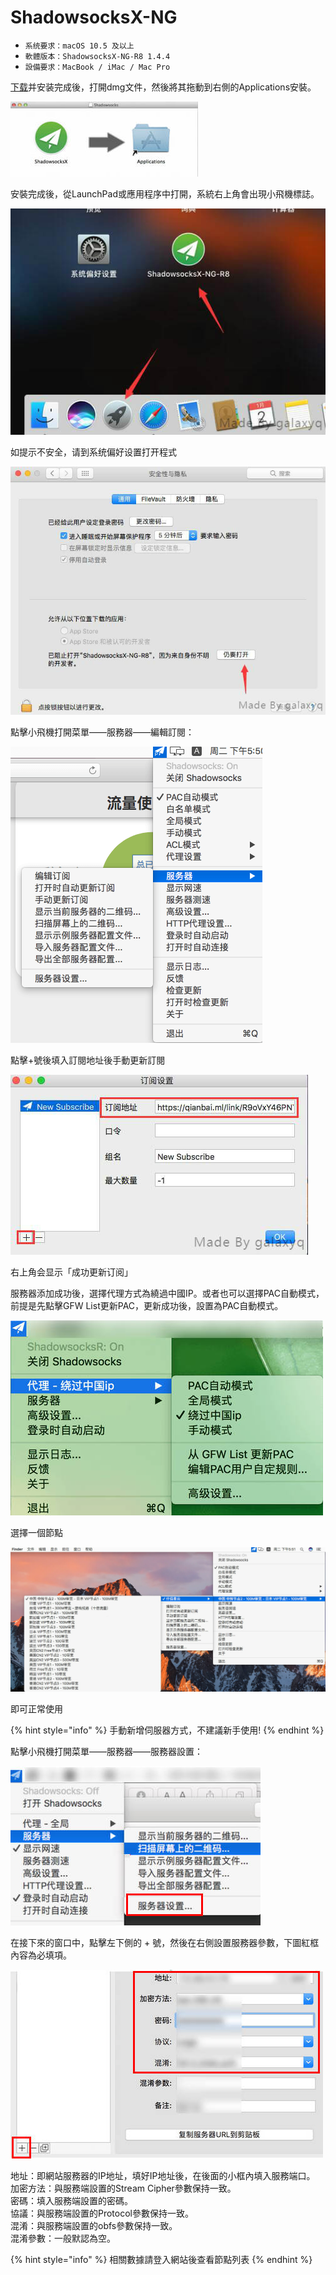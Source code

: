 # ShadowsocksX-NG

* `系统要求：macOS 10.5 及以上`
* `軟體版本：ShadowsocksX-NG-R8 1.4.4`
* `設備要求：MacBook / iMac / Mac Pro`

[下载](https://dlercloud.com/client.html)并安装完成後，打開dmg文件，然後將其拖動到右側的Applications安裝。

![&#x5C07;&#x5176;&#x62D6;&#x52D5;&#x5230;&#x53F3;&#x5074;&#x7684;Applications&#x5B89;&#x88DD;&#x3002;](../../.gitbook/assets/e9ae1547179960.jpg)

安裝完成後，從LaunchPad或應用程序中打開，系統右上角會出現小飛機標誌。

![](../../.gitbook/assets/c_mac_2.png)

如提示不安全，请到系统偏好设置打开程式

![](../../.gitbook/assets/c_mac_3.png)

點擊小飛機打開菜單——服務器——編輯訂閱：

![&#x7DE8;&#x8F2F;&#x8A02;&#x95B1;](../../.gitbook/assets/c_mac_4.png)

點擊+號後填入訂閱地址後手動更新訂閱

![](../../.gitbook/assets/c_mac_5.png)

右上角会显示「成功更新订阅」

服務器添加成功後，選擇代理方式為繞過中國IP。或者也可以選擇PAC自動模式，前提是先點擊GFW List更新PAC，更新成功後，設置為PAC自動模式。

![](../../.gitbook/assets/80c71547179962.jpg)

選擇一個節點

![](../../.gitbook/assets/c_mac_6.png)

即可正常使用

{% hint style="info" %}
手動新增伺服器方式，不建議新手使用!
{% endhint %}

點擊小飛機打開菜單——服務器——服務器設置：

![](../../.gitbook/assets/0e8a1547179961.jpg)

在接下來的窗口中，點擊左下側的 + 號，然後在右側設置服務器參數，下圖紅框內容為必填項。

![](../../.gitbook/assets/0b521547179961.jpg)

地址：即網站服務器的IP地址，填好IP地址後，在後面的小框內填入服務端口。  
加密方法：與服務端設置的Stream Cipher參數保持一致。  
密碼：填入服務端設置的密碼。  
協議：與服務端設置的Protocol參數保持一致。  
混淆：與服務端設置的obfs參數保持一致。  
混淆參數：一般默認為空。

{% hint style="info" %}
相關數據請登入網站後查看節點列表
{% endhint %}

